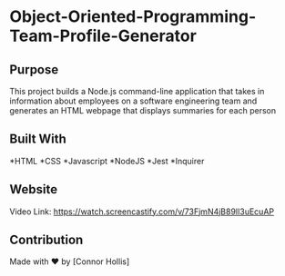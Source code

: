 # Object-Oriented-Programming-Team-Profile-Generator

## Purpose
This project builds a Node.js command-line application that takes in information about employees on a software engineering team and generates an HTML webpage that displays summaries for each person

## Built With
*HTML
*CSS
*Javascript
*NodeJS
*Jest
*Inquirer

## Website
Video Link: https://watch.screencastify.com/v/73FjmN4jB89Il3uEcuAP


## Contribution
Made with ❤️ by [Connor Hollis]
